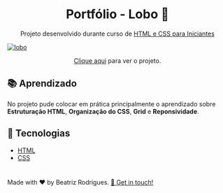 <h1 align="center"> Portfólio - Lobo 🐺</h1>
<p align="center"> Projeto desenvolvido durante curso de <a href="https://www.origamid.com/curso/html-e-css-para-iniciantes/" <a/>HTML e CSS para Iniciantes </p>

![lobo](https://user-images.githubusercontent.com/94017930/184877599-d80ee067-00ae-432c-887f-716b5cce7a7f.jpg)

<p align="center"><a href="https://portfolio-lobo.vercel.app/">Clique aqui</a> para ver o projeto.</p>

## 📚 Aprendizado 
   No projeto pude colocar em prática principalmente o aprendizado sobre **Estruturação HTML**, **Organização do CSS**, **Grid** e **Reponsividade**.


## :rocket: Tecnologias
 - [HTML](https://developer.mozilla.org/pt-BR/docs/Web/HTML)
 - [CSS](https://www.w3schools.com/css/)
 
 
 #
 <p> Made with ♥ by Beatriz Rodrigues. <a href="https://www.linkedin.com/in/devbeatriz/">👋 Get in touch!</a></p>
